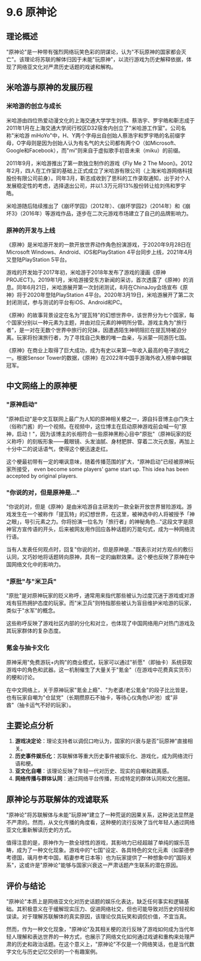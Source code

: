# 9.6 原神论

## 理论概述
"原神论"是一种带有强烈网络玩笑色彩的阴谋论，认为"不玩原神的国家都会灭亡"。该理论将苏联的解体归因于未能"玩原神"，以流行游戏为历史解释依据，体现了网络亚文化对严肃历史话题的戏谑和解构。

## 米哈游与原神的发展历程

### 米哈游的创立与成长
米哈游由四位热爱动漫文化的上海交通大学学生刘伟、蔡浩宇、罗宇皓和靳志成于2011年1月在上海交通大学闵行校区D32宿舍内创立了"米哈游工作室"。公司名称"米哈游 miHoYo"中，H、Y两个字母出自创始人蔡浩宇和罗宇皓的名前缀字母，O字母则是因为创始人认为有名气的大公司都有两个O（如Microsoft、Google和Facebook），而"mi"则来自于虚拟歌手初音未来（miku）的前缀。

2011年9月，米哈游推出了第一款独立制作的游戏《Fly Me 2 The Moon》。2012年2月，四人在工作室的基础上正式成立了米哈游有限公司（上海米哈游网络科技股份有限公司前身）。同年3月，靳志成收到了思科的工作录取通知，出于对个人发展稳定性的考虑，选择退出公司，并以1.3万元将13%股份转让给刘伟和罗宇皓。

米哈游随后陆续推出了《崩坏学园》（2012年）、《崩坏学园2》（2014年）和《崩坏3》（2016年）等游戏作品，逐步在二次元游戏市场建立了自己的品牌影响力。

### 原神的开发与上线
《原神》是米哈游开发的一款开放世界动作角色扮演游戏，于2020年9月28日在Microsoft Windows、Android、iOS和PlayStation 4平台同步上线，2021年4月又登陆PlayStation 5平台。

游戏的开发始于2017年初，米哈游于2018年发布了游戏的漫画《原神PROJECT》。2019年1月，米哈游接受东方新闻的采访，首次透露了《原神》的消息。同年6月21日，米哈游展开第一次封闭测试，8月在ChinaJoy会场宣布《原神》将于2020年登陆PlayStation 4平台。2020年3月19日，米哈游展开了第二次封闭测试，参与测试的平台有iOS、Android和PC。

《原神》的故事背景设定在名为"提瓦特"的幻想世界中，该世界分为七个国家，每个国家分别以一种元素为主题，并由对应元素的神明所分管。游戏主角为"旅行者"，是一对在无数个世界中旅行的兄妹，因遭遇陌生神明阻拦在提瓦特被迫分离。玩家将扮演旅行者，为了寻找自己失散的唯一血亲，与派蒙一同游历七国。

《原神》在商业上取得了巨大成功，成为有史以来第一年收入最高的电子游戏之一。根据Sensor Tower的数据，《原神》在2022年中国手游海外收入榜单中蝉联冠军。

## 中文网络上的原神梗

### "原神启动"
"原神启动"是中文互联网上最广为人知的原神相关梗之一，源自抖音博主@门失士（俗称门酱）的一个视频。在视频中，这位博主在启动原神游戏前会喊一句"原神，启动！"，因为该博主的长相符合一些原神黑粉心目中"原批"（原神玩家的贬义称呼）的刻板形象——戴眼镜、头发油腻、身材肥胖、穿着二次元衣服，再加上十分中二的说话语气，使得这个梗迅速走红。

这个梗最初带有一定的嘲讽意味，随着传播范围的扩大，"原神启动"已经被原神玩家所接受， even become some players' game start up. This idea has been accepted by original players.

### "你说的对，但是原神是..."
"你说的对，但是《原神》是由米哈游自主研发的一款全新开放世界冒险游戏。游戏发生在一个被称作「提瓦特」的幻想世界，在这里，被神选中的人将被授予「神之眼」，导引元素之力。你将扮演一位名为「旅行者」的神秘角色..."这段文字是原神官方宣传语的开头，后来被网友用作回应各种话题的万能句式，成为一种网络流行语。

当有人发表任何观点时，回复"你说的对，但是原神是..."既表示对对方观点的敷衍认同，又巧妙地将话题转向原神，具有一定的幽默效果。这个梗也反映了原神在中国网络文化中的影响力。

### "原批"与"米卫兵"
"原批"是对原神玩家的贬义称呼，通常用来指代那些被认为过度沉迷于游戏或对游戏有狂热拥护态度的玩家。而"米卫兵"则特指那些被认为盲目维护米哈游的玩家，类似于"水军"的概念。

这些称呼反映了游戏社区内部的分化和对立，也体现了中国网络用户对热门游戏及其玩家群体的复杂态度。

### 氪金与抽卡文化
原神采用"免费游玩+内购"的商业模式，玩家可以通过"祈愿"（即抽卡）系统获取游戏中的角色和武器。这一机制催生了大量关于"氪金"（在游戏中花费真实货币）的梗和讨论。

在中文网络上，关于原神玩家"氪金上瘾"、"为老婆/老公氪金"的段子比比皆是，也有玩家自嘲为"仓鼠党"（长期攒原石不抽卡，等待心仪角色UP池）或"非酋"（抽卡运气不好的玩家）。

## 主要论点分析
1. **游戏决定论**：理论支持者以调侃口吻认为，国家的兴衰与是否"玩原神"直接相关。
2. **历史事件娱乐化**：苏联解体等重大历史事件被娱乐化、游戏化，成为网络流行语和梗。
3. **亚文化自嘲**：该理论反映了年轻一代对历史、现实的自嘲和疏离感。
4. **网络传播与群体认同**：通过网络平台传播，形成特定的群体认同和文化圈层。

## 原神论与苏联解体的戏谑联系
"原神论"将苏联解体与未能"玩原神"建立了一种荒诞的因果关系，这种说法显然是不严肃的。然而，从文化传播的角度看，这种梗的流行反映了当代年轻人通过网络亚文化重新解读历史的方式。

值得注意的是，原神作为一款全球性的游戏，其影响力已经超越了单纯的娱乐范畴，成为了一种文化现象。游戏中的"七国"设定、各具特色的文化元素（如蒙德参考德国，璃月参考中国，稻妻参考日本等）也为玩家提供了一种想象中的"国际关系"，这或许是"原神论"能够与国家兴衰这一严肃话题产生联系的潜在原因。

## 评价与结论
"原神论"本质上是网络亚文化对历史话题的娱乐化表达，缺乏任何事实和逻辑基础。其积极意义在于缓解现实压力、促进网络社交，但也可能导致对历史的轻视和误读。对于理解苏联解体的真实原因，该理论仅具玩笑和调侃价值，不宜当真。

然而，作为一种文化现象，"原神论"及其相关梗的流行反映了游戏如何成为当代年轻人理解和表达世界的一种方式，也展示了网络文化如何通过戏谑和重构来处理严肃的历史和政治话题。在这个意义上，"原神论"不仅是一个网络笑话，也是当代数字文化与历史记忆交织的一个有趣案例。